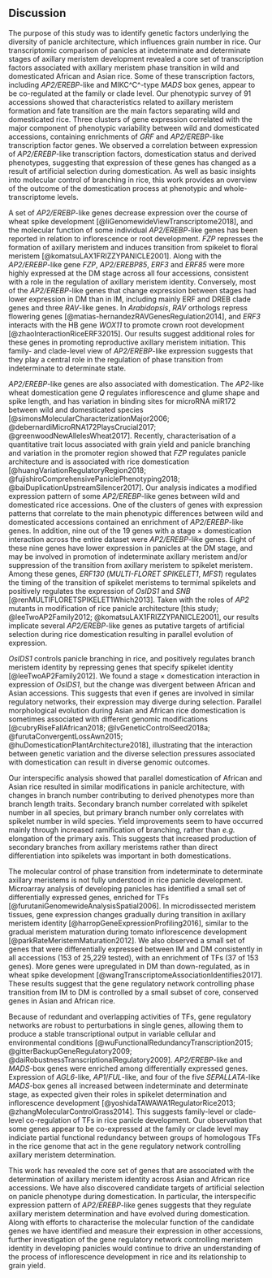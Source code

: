 ## Discussion

The purpose of this study was to identify genetic factors underlying the diversity of panicle architecture, which influences grain number in rice.
Our transcriptomic comparison of panicles at indeterminate and determinate stages of axillary meristem development revealed a core set of transcription factors associated with axillary meristem phase transition in wild and domesticated African and Asian rice.
Some of these transcription factors, including *AP2/EREBP*-like and MIKC^C^-type *MADS* box genes, appear to be co-regulated at the family or clade level.
Our phenotypic survey of 91 accessions showed that characteristics related to axillary meristem formation and fate transition are the main factors separating wild and domesticated rice.
Three clusters of gene expression correlated with the major component of phenotypic variability between wild and domesticated accessions, containing enrichments of *GRF* and *AP2/EREBP*-like transcription factor genes. 
We observed a correlation between expression of *AP2/EREBP*-like transcription factors, domestication status and derived phenotypes, suggesting that expression of these genes has changed as a result of artificial selection during domestication.
As well as basic insights into molecular control of branching in rice, this work provides an overview of the outcome of the domestication process at phenotypic and whole-transcriptome levels.

A set of *AP2/EREBP*-like genes decrease expression over the course of wheat spike development [@liGenomewideViewTranscriptome2018], and the molecular function of some individual *AP2/EREBP*-like genes has been reported in relation to inflorescence or root development.
*FZP* represses the formation of axillary meristem and induces transition from spikelet to floral meristem 
[@komatsuLAX1FRIZZYPANICLE2001].
Along with the *AP2/EREBP*-like gene *FZP*, *AP2/EREBP85*, *ERF3* and *ERF85* were more highly expressed at the DM stage across all four accessions, consistent with a role in the regulation of axillary meristem identity.
Conversely, most of the *AP2/EREBP*-like genes that change expression between stages had lower expression in DM than in IM, including mainly ERF and DREB clade genes and three *RAV*-like genes.
In *Arabidopsis*, *RAV* orthologs repress flowering genes [@matias-hernandezRAVGenesRegulation2014], and *ERF3* interacts with the HB gene *WOX11* to promote crown root development [@zhaoInteractionRiceERF32015].
Our results suggest additional roles for these genes in promoting reproductive axillary meristem initiation.
This family- and clade-level view of *AP2/EREBP*-like expression suggests that they play a central role in the regulation of phase transition from indeterminate to determinate state.

*AP2/EREBP*-like genes are also associated with domestication.
The *AP2*-like wheat domestication gene *Q* regulates inflorescence and glume shape and spike length, and has variation in binding sites for microRNA miR172 between wild and domesticated species [@simonsMolecularCharacterizationMajor2006; @debernardiMicroRNA172PlaysCrucial2017; @greenwoodNewAllelesWheat2017].
Recently, characterisation of a quantitative trait locus associated with grain yield and panicle branching and variation in the promoter region showed that *FZP* regulates panicle architecture and is associated with rice domestication [@huangVariationRegulatoryRegion2018; @fujishiroComprehensivePaniclePhenotyping2018; @baiDuplicationUpstreamSilencer2017]. 
Our analysis indicates a modified expression pattern of some *AP2/EREBP*-like genes between wild and domesticated rice accessions.
One of the clusters of genes with expression patterns that correlate to the main phenotypic differences between wild and domesticated accessions contained an enrichment of *AP2/EREBP*-like genes.
In addition, nine out of the 19 genes with a stage × domestication interaction across the entire dataset were *AP2/EREBP*-like genes.
Eight of these nine genes have lower expression in panicles at the DM stage, and may be involved in promotion of indeterminate axillary meristem and/or suppression of the transition from axillary meristem to spikelet meristem.
Among these genes, *ERF130* (*MULTI-FLORET SPIKELET1*, *MFS1*) regulates the timing of the transition of spikelet meristems to termimal spikelets and positively regulates the expression of *OsIDS1* and *SNB* [@renMULTIFLORETSPIKELET1Which2013].
Taken with the roles of *AP2* mutants in modification of rice panicle architecture [this study; @leeTwoAP2Family2012; @komatsuLAX1FRIZZYPANICLE2001], our results implicate several *AP2/EREBP*-like genes as putative targets of artificial selection during rice domestication resulting in parallel evolution of expression.

*OsIDS1* controls panicle branching in rice, and positively regulates branch meristem identity by repressing genes that specify spikelet identity [@leeTwoAP2Family2012].
We found a stage × domestication interaction in expression of *OsIDS1*, but the change was divergent between African and Asian accessions.
This suggests that even if genes are involved in similar regulatory networks, their expression may diverge during selection.
Parallel morphological evolution during Asian and African rice domestication is sometimes associated with different genomic modifications [@cubryRiseFallAfrican2018; @lvGeneticControlSeed2018a; @furutaConvergentLossAwn2015; @huDomesticationPlantArchitecture2018], illustrating that the interaction between genetic variation and the diverse selection pressures associated with domestication can result in diverse genomic outcomes.

Our interspecific analysis showed that parallel domestication of African and Asian rice resulted in similar modifications in panicle architecture, with changes in branch number contributing to derived phenotypes more than branch length traits.
Secondary branch number correlated with spikelet number in all species, but primary branch number only correlates with spikelet number in wild species.
Yield improvements seem to have occurred mainly through increased ramification of branching, rather than *e.g.* elongation of the primary axis.
This suggests that increased production of secondary branches from axillary meristems rather than direct differentiation into spikelets was important in both domestications.

The molecular control of phase transition from indeterminate to determinate axillary meristems is not fully understood in rice panicle development.
Microarray analysis of developing panicles has identified a small set of differentially expressed genes, enriched for TFs [@furutaniGenomewideAnalysisSpatial2006].
In microdissected meristem tissues, gene expression changes gradually during transition in axillary meristem identity [@harropGeneExpressionProfiling2016], similar to the gradual meristem maturation during tomato inflorescence development [@parkRateMeristemMaturation2012].
We also observed a small set of genes that were differentially expressed between IM and DM consistently in all accessions (153 of 25,229 tested), with an enrichment of TFs (37 of 153 genes).
More genes were upregulated in DM than down-regulated, as in wheat spike development [@wangTranscriptomeAssociationIdentifies2017].
These results suggest that the gene regulatory network controlling phase transition from IM to DM is controlled by a small subset of core, conserved genes in Asian and African rice.

Because of redundant and overlapping activities of TFs, gene regulatory networks are robust to perturbations in single genes, allowing them to produce a stable transcriptional output in variable cellular and environmental conditions [@wuFunctionalRedundancyTranscription2015; @gitterBackupGeneRegulatory2009; @daiRobustnessTranscriptionalRegulatory2009].
*AP2/EREBP*-like and *MADS*-box genes were enriched among differentially expressed genes.
Expression of *AGL6*-like, *AP1*/*FUL*-like, and four of the five *SEPALLATA*-like *MADS*-box genes all increased between indeterminate and determinate stage, as expected given their roles in spikelet determination and inflorescence development [@yoshidaTAWAWA1RegulatorRice2013; @zhangMolecularControlGrass2014].
This suggests family-level or clade-level co-regulation of TFs in rice panicle development.
Our observation that some genes appear to be co-expressed at the family or clade level may indiciate partial functional redundancy between groups of homologous TFs in the rice genome that act in the gene regulatory network controlling axillary meristem determination.

This work has revealed the core set of genes that are associated with the determination of axillary meristem identity across Asian and African rice accessions.
We have also discovered candidate targets of artificial selection on panicle phenotype during domestication.
In particular, the interspecific expression pattern of *AP2/EREBP*-like genes suggests that they regulate axillary meristem determination and have evolved during domestication.
Along with efforts to characterise the molecular function of the candidate genes we have identified and measure their expression in other accessions, further investigation of the gene regulatory network controlling meristem identity in developing panicles would continue to drive an understanding of the process of inflorescence development in rice and its relationship to grain yield.
